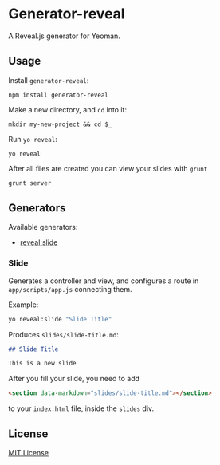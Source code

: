 # Generator-reveal

A Reveal.js generator for Yeoman.

## Usage

Install `generator-reveal`:
```
npm install generator-reveal
```

Make a new directory, and `cd` into it:
```
mkdir my-new-project && cd $_
```

Run `yo reveal`:
```
yo reveal
```

After all files are created you can view your slides with `grunt`

```bash
grunt server
```

## Generators

Available generators:

* [reveal:slide](#slide)

### Slide
Generates a controller and view, and configures a route in `app/scripts/app.js` connecting them.

Example:
```bash
yo reveal:slide "Slide Title"
```

Produces `slides/slide-title.md`:
```markdown
## Slide Title

This is a new slide
```

After you fill your slide, you need to add 

```html
<section data-markdown="slides/slide-title.md"></section>
```

to your `index.html` file, inside the `slides` div.



## License
[MIT License](http://en.wikipedia.org/wiki/MIT_License)
